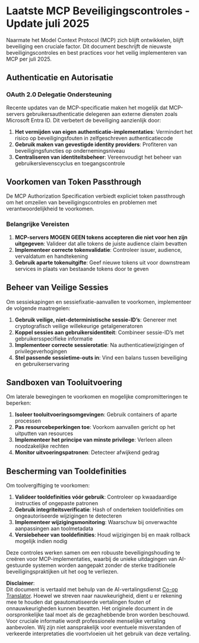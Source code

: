 <!--
CO_OP_TRANSLATOR_METADATA:
{
  "original_hash": "b59b477037dc1dd6b1740a0420f3be14",
  "translation_date": "2025-07-17T08:45:47+00:00",
  "source_file": "02-Security/mcp-security-controls-2025.md",
  "language_code": "nl"
}
-->
# Laatste MCP Beveiligingscontroles - Update juli 2025

Naarmate het Model Context Protocol (MCP) zich blijft ontwikkelen, blijft beveiliging een cruciale factor. Dit document beschrijft de nieuwste beveiligingscontroles en best practices voor het veilig implementeren van MCP per juli 2025.

## Authenticatie en Autorisatie

### OAuth 2.0 Delegatie Ondersteuning

Recente updates van de MCP-specificatie maken het mogelijk dat MCP-servers gebruikersauthenticatie delegeren aan externe diensten zoals Microsoft Entra ID. Dit verbetert de beveiliging aanzienlijk door:

1. **Het vermijden van eigen authenticatie-implementaties**: Vermindert het risico op beveiligingsfouten in zelfgeschreven authenticatiecode  
2. **Gebruik maken van gevestigde identity providers**: Profiteren van beveiligingsfuncties op ondernemingsniveau  
3. **Centraliseren van identiteitsbeheer**: Vereenvoudigt het beheer van gebruikerslevenscyclus en toegangscontrole  

## Voorkomen van Token Passthrough

De MCP Authorization Specification verbiedt expliciet token passthrough om het omzeilen van beveiligingscontroles en problemen met verantwoordelijkheid te voorkomen.

### Belangrijke Vereisten

1. **MCP-servers MOGEN GEEN tokens accepteren die niet voor hen zijn uitgegeven**: Valideer dat alle tokens de juiste audience claim bevatten  
2. **Implementeer correcte tokenvalidatie**: Controleer issuer, audience, vervaldatum en handtekening  
3. **Gebruik aparte tokenuitgifte**: Geef nieuwe tokens uit voor downstream services in plaats van bestaande tokens door te geven  

## Beheer van Veilige Sessies

Om sessiekapingen en sessiefixatie-aanvallen te voorkomen, implementeer de volgende maatregelen:

1. **Gebruik veilige, niet-deterministische sessie-ID’s**: Genereer met cryptografisch veilige willekeurige getalgeneratoren  
2. **Koppel sessies aan gebruikersidentiteit**: Combineer sessie-ID’s met gebruikersspecifieke informatie  
3. **Implementeer correcte sessierotatie**: Na authenticatiewijzigingen of privilegeverhogingen  
4. **Stel passende sessietime-outs in**: Vind een balans tussen beveiliging en gebruikerservaring  

## Sandboxen van Tooluitvoering

Om laterale bewegingen te voorkomen en mogelijke compromitteringen te beperken:

1. **Isoleer tooluitvoeringsomgevingen**: Gebruik containers of aparte processen  
2. **Pas resourcebeperkingen toe**: Voorkom aanvallen gericht op het uitputten van resources  
3. **Implementeer het principe van minste privilege**: Verleen alleen noodzakelijke rechten  
4. **Monitor uitvoeringspatronen**: Detecteer afwijkend gedrag  

## Bescherming van Tooldefinities

Om toolvergiftiging te voorkomen:

1. **Valideer tooldefinities vóór gebruik**: Controleer op kwaadaardige instructies of ongepaste patronen  
2. **Gebruik integriteitsverificatie**: Hash of onderteken tooldefinities om ongeautoriseerde wijzigingen te detecteren  
3. **Implementeer wijzigingsmonitoring**: Waarschuw bij onverwachte aanpassingen aan toolmetadata  
4. **Versiebeheer van tooldefinities**: Houd wijzigingen bij en maak rollback mogelijk indien nodig  

Deze controles werken samen om een robuuste beveiligingshouding te creëren voor MCP-implementaties, waarbij de unieke uitdagingen van AI-gestuurde systemen worden aangepakt zonder de sterke traditionele beveiligingspraktijken uit het oog te verliezen.

**Disclaimer**:  
Dit document is vertaald met behulp van de AI-vertalingsdienst [Co-op Translator](https://github.com/Azure/co-op-translator). Hoewel we streven naar nauwkeurigheid, dient u er rekening mee te houden dat geautomatiseerde vertalingen fouten of onnauwkeurigheden kunnen bevatten. Het originele document in de oorspronkelijke taal moet als de gezaghebbende bron worden beschouwd. Voor cruciale informatie wordt professionele menselijke vertaling aanbevolen. Wij zijn niet aansprakelijk voor eventuele misverstanden of verkeerde interpretaties die voortvloeien uit het gebruik van deze vertaling.